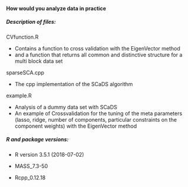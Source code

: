#### How would you analyze data in practice

##### Description of files:

CVfunction.R

- Contains a function to cross validation with the EigenVector method
- and a function that returns all common and distinctive structure for a multi block data set

sparseSCA.cpp

- The cpp implementation of the SCaDS algorithm

example.R

* Analysis of a dummy data set with SCaDS
* An example of Crossvalidation for the tuning of the meta parameters (lasso, ridge, number of components, particular constraints on the component weights) with the EigenVector method 


##### R and package versions:

- R version 3.5.1 (2018-07-02)

- MASS_7.3-50    

- Rcpp_0.12.18 
